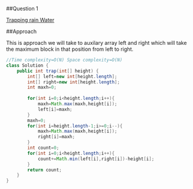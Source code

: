 ##Question 1


[Trapping rain Water](https://leetcode.com/problems/trapping-rain-water/)


##Approach


This is approach we will take to auxilary array left and right which will take the maximum block in that position from left to right.

```java
//Time complexity=O(N) Space complexity=O(N)
class Solution {
    public int trap(int[] height) {
        int[] left=new int[height.length];
        int[] right=new int[height.length];
        int maxh=0;
        
        for(int i=0;i<height.length;i++){
            maxh=Math.max(maxh,height[i]);
            left[i]=maxh;
        }
        maxh=0;
        for(int i=height.length-1;i>=0;i--){
            maxh=Math.max(maxh,height[i]);
            right[i]=maxh;
        }
        int count=0;
        for(int i=0;i<height.length;i++){
            count+=Math.min(left[i],right[i])-height[i];
        }
        return count;
    }
}
```
